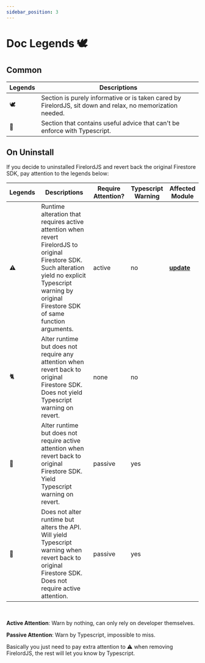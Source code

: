 ```yaml
---
sidebar_position: 3
---
```


# Doc Legends 🕊️

## Common

| Legends | Descriptions                                                                                               |
| ------- | ---------------------------------------------------------------------------------------------------------- |
| 🕊️      | Section is purely informative or is taken cared by FirelordJS, sit down and relax, no memorization needed. |
| 🦜      | Section that contains useful advice that can't be enforce with Typescript.                                 |

## On Uninstall

If you decide to uninstalled FirelordJS and revert back the original Firestore SDK, pay attention to the legends below:

| Legends | Descriptions                                                                                                                                                                                                   | Require Attention? | Typescript Warning | Affected Module                                                               |
| ------- | -------------------------------------------------------------------------------------------------------------------------------------------------------------------------------------------------------------- | ------------------ | ------------------ | ----------------------------------------------------------------------------- |
| ⚠️      | Runtime alteration that requires active attention when revert FirelordJS to original Firestore SDK. Such alteration yield no explicit Typescript warning by original Firestore SDK of same function arguments. | active             | no                 | **[update](./highlights/update#circumvent-implicit-data-deletion-%EF%B8%8F)** |
| 🐈      | Alter runtime but does not require any attention when revert back to original Firestore SDK. Does not yield Typescript warning on revert.                                                                      | none               | no                 |
| 🦜      | Alter runtime but does not require active attention when revert back to original Firestore SDK. Yield Typescript warning on revert.                                                                            | passive            | yes                |
| 🌈      | Does not alter runtime but alters the API. Will yield Typescript warning when revert back to original Firestore SDK. Does not require active attention.                                                        | passive            | yes                |

<br/>

**Active Attention**: Warn by nothing, can only rely on developer themselves.

**Passive Attention**: Warn by Typescript, impossible to miss.

Basically you just need to pay extra attention to ⚠️ when removing FirelordJS, the rest will let you know by Typescript.
